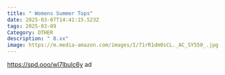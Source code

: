 ```yaml
---
title: " Womens Summer Tops"
date: 2025-03-07T14:41:15.523Z
tags: 2025-03-09
Category: OTHER
description: " 8.xx"
image: https://m.media-amazon.com/images/I/71rR1dm0sCL._AC_SY550_.jpg
---
```

https://spd.ooo/wl7lbulc6y   ad